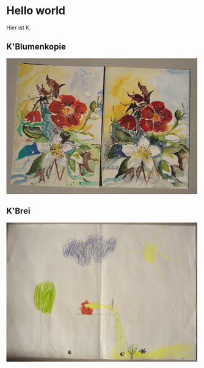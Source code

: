 # Hello world

Hier ist K.

## K'Blumenkopie
![K'Blumen](bilder/kblume.jpg)

## K'Brei
![K'Der heiße Brei](bilder/kbrei.jpg)
